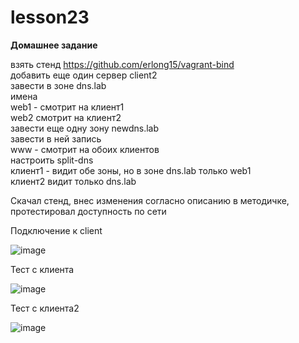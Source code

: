 # lesson23

**Домашнее задание**

взять стенд https://github.com/erlong15/vagrant-bind </br>
добавить еще один сервер client2</br>
завести в зоне dns.lab</br>
имена</br>
web1 - смотрит на клиент1</br>
web2 смотрит на клиент2</br>
завести еще одну зону newdns.lab</br>
завести в ней запись</br>
www - смотрит на обоих клиентов</br>
настроить split-dns</br>
клиент1 - видит обе зоны, но в зоне dns.lab только web1</br>
клиент2 видит только dns.lab</br>

Скачал стенд, внес изменения согласно описанию в методичке, протестировал доступность по сети

Подключение к client

![image](https://github.com/movik242/lesson23/assets/143793993/33212a54-57a3-4dd8-83e2-05c6d172de36)

Тест с клиента

![image](https://github.com/movik242/lesson23/assets/143793993/faa2e1b5-17a6-4496-a26a-0b2f9e440c0e)

Тест с клиента2

![image](https://github.com/movik242/lesson23/assets/143793993/01c1b90e-2c12-4b1b-be56-5d6e6025f797)

